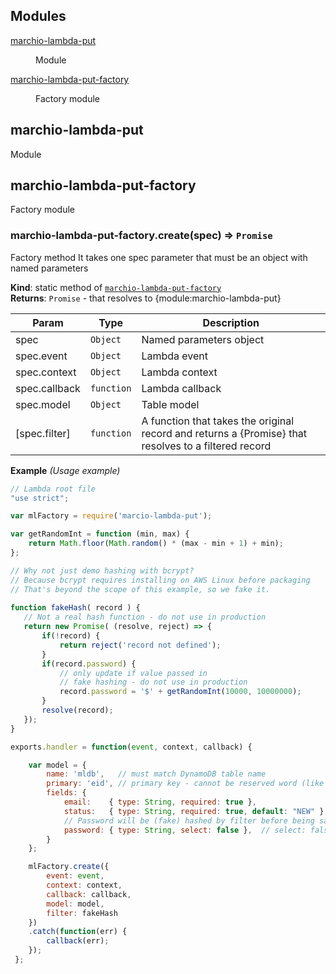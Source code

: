 ## Modules

<dl>
<dt><a href="#module_marchio-lambda-put">marchio-lambda-put</a></dt>
<dd><p>Module</p>
</dd>
<dt><a href="#module_marchio-lambda-put-factory">marchio-lambda-put-factory</a></dt>
<dd><p>Factory module</p>
</dd>
</dl>

<a name="module_marchio-lambda-put"></a>

## marchio-lambda-put
Module

<a name="module_marchio-lambda-put-factory"></a>

## marchio-lambda-put-factory
Factory module

<a name="module_marchio-lambda-put-factory.create"></a>

### marchio-lambda-put-factory.create(spec) ⇒ <code>Promise</code>
Factory method 
It takes one spec parameter that must be an object with named parameters

**Kind**: static method of <code>[marchio-lambda-put-factory](#module_marchio-lambda-put-factory)</code>  
**Returns**: <code>Promise</code> - that resolves to {module:marchio-lambda-put}  

| Param | Type | Description |
| --- | --- | --- |
| spec | <code>Object</code> | Named parameters object |
| spec.event | <code>Object</code> | Lambda event |
| spec.context | <code>Object</code> | Lambda context |
| spec.callback | <code>function</code> | Lambda callback |
| spec.model | <code>Object</code> | Table model |
| [spec.filter] | <code>function</code> | A function that takes the original record and returns a {Promise} that resolves to a filtered record |

**Example** *(Usage example)*  
```js
// Lambda root file
"use strict";

var mlFactory = require('marcio-lambda-put'); 

var getRandomInt = function (min, max) {
    return Math.floor(Math.random() * (max - min + 1) + min);
};

// Why not just demo hashing with bcrypt?
// Because bcrypt requires installing on AWS Linux before packaging
// That's beyond the scope of this example, so we fake it.
 
function fakeHash( record ) {
   // Not a real hash function - do not use in production
   return new Promise( (resolve, reject) => {
       if(!record) {
           return reject('record not defined');
       } 
       if(record.password) {
           // only update if value passed in
           // fake hashing - do not use in production
           record.password = '$' + getRandomInt(10000, 10000000);
       }
       resolve(record);
   });
}

exports.handler = function(event, context, callback) {

    var model = {
        name: 'mldb',   // must match DynamoDB table name
        primary: 'eid', // primary key - cannot be reserved word (like uuid)
        fields: {
            email:    { type: String, required: true },
            status:   { type: String, required: true, default: "NEW" },
            // Password will be (fake) hashed by filter before being saved
            password: { type: String, select: false },  // select: false, exclude from query results
        }
    };

    mlFactory.create({ 
        event: event, 
        context: context,
        callback: callback,
        model: model,
        filter: fakeHash
    })
    .catch(function(err) {
        callback(err);
    });
 };
```
